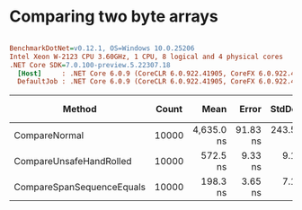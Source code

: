 # Comparing two byte arrays

``` ini

BenchmarkDotNet=v0.12.1, OS=Windows 10.0.25206
Intel Xeon W-2123 CPU 3.60GHz, 1 CPU, 8 logical and 4 physical cores
.NET Core SDK=7.0.100-preview.5.22307.18
  [Host]     : .NET Core 6.0.9 (CoreCLR 6.0.922.41905, CoreFX 6.0.922.41905), X64 RyuJIT
  DefaultJob : .NET Core 6.0.9 (CoreCLR 6.0.922.41905, CoreFX 6.0.922.41905), X64 RyuJIT


```
|                    Method | Count |       Mean |    Error |    StdDev | Ratio | Gen 0 | Gen 1 | Gen 2 | Allocated |
|-------------------------- |------ |-----------:|---------:|----------:|------:|------:|------:|------:|----------:|
|             CompareNormal | 10000 | 4,635.0 ns | 91.83 ns | 243.51 ns |  1.00 |     - |     - |     - |         - |
|   CompareUnsafeHandRolled | 10000 |   572.5 ns |  9.33 ns |   9.16 ns |  0.12 |     - |     - |     - |         - |
| CompareSpanSequenceEquals | 10000 |   198.3 ns |  3.65 ns |   7.12 ns |  0.04 |     - |     - |     - |         - |
